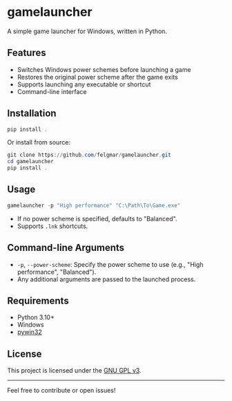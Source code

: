 # gamelauncher

A simple game launcher for Windows, written in Python.

## Features

- Switches Windows power schemes before launching a game
- Restores the original power scheme after the game exits
- Supports launching any executable or shortcut
- Command-line interface

## Installation

```powershell
pip install .
```

Or install from source:

```powershell
git clone https://github.com/felgmar/gamelauncher.git
cd gamelauncher
pip install .
```

## Usage

```powershell
gamelauncher -p "High performance" "C:\Path\To\Game.exe"
```

- If no power scheme is specified, defaults to "Balanced".
- Supports `.lnk` shortcuts.

## Command-line Arguments

- `-p`, `--power-scheme`: Specify the power scheme to use (e.g., "High performance", "Balanced").
- Any additional arguments are passed to the launched process.

## Requirements

- Python 3.10+
- Windows
- [pywin32](https://pypi.org/project/pywin32/)

## License

This project is licensed under the [GNU GPL v3](LICENSE).

---

Feel free to contribute or open issues!
